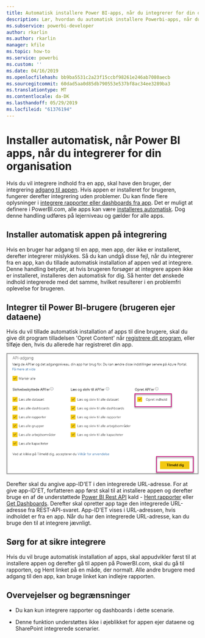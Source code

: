 ```yaml
---
title: Automatisk installere Power BI-apps, når du integrerer for din organisation
description: Lær, hvordan du automatisk installere Powerbi-apps, når du integrerer for din organisation.
ms.subservice: powerbi-developer
author: rkarlin
ms.author: rkarlin
manager: kfile
ms.topic: how-to
ms.service: powerbi
ms.custom: ''
ms.date: 04/16/2019
ms.openlocfilehash: bb9ba5531c2a23f15ccbf98261e246ab7080aecb
ms.sourcegitcommit: 60dad5aa0d85db790553e537bf8ac34ee3289ba3
ms.translationtype: MT
ms.contentlocale: da-DK
ms.lasthandoff: 05/29/2019
ms.locfileid: "61376194"
---
```

# <a name="auto-install-power-bi-apps-when-embedding-for-your-organization"></a>Installer automatisk, når Power BI apps, når du integrerer for din organisation

Hvis du vil integrere indhold fra en app, skal have den bruger, der integrering [adgang til appen](../service-create-distribute-apps.md). Hvis appen er installeret for brugeren, fungerer derefter integrering uden problemer. Du kan finde flere oplysninger i [integrere rapporter eller dashboards fra app](embed-from-apps.md). Det er muligt at definere i PowerBI.com, alle apps kan være [installeres automatisk](https://powerbi.microsoft.com/blog/automatically-install-apps/). Dog denne handling udføres på lejerniveau og gælder for alle apps.

## <a name="auto-install-app-on-embedding"></a>Installer automatisk appen på integrering

Hvis en bruger har adgang til en app, men app, der ikke er installeret, derefter integrerer mislykkes. Så du kan undgå disse fejl, når du integrerer fra en app, kan du tillade automatisk installation af appen ved at integrere. Denne handling betyder, at hvis brugeren forsøger at integrere appen ikke er installeret, installeres den automatisk for dig. Så henter det ønskede indhold integrerede med det samme, hvilket resulterer i en problemfri oplevelse for brugeren.

## <a name="embed-for-power-bi-users-user-owns-data"></a>Integrer til Power BI-brugere (brugeren ejer dataene)

Hvis du vil tillade automatisk installation af apps til dine brugere, skal du give dit program tilladelsen 'Opret Content' når [registrere dit program](register-app.md#register-with-the-power-bi-application-registration-tool), eller tilføje den, hvis du allerede har registreret din app.

![Registrer app opretter indhold](media/embed-auto-install-app/register-app-create-content.png)

Derefter skal du angive app-ID'ET i den integrerede URL-adresse. For at give app-ID'ET, forfatteren app først skal til at installere appen og derefter bruge en af de understøttede [Power BI Rest API](https://docs.microsoft.com/rest/api/power-bi/) kald - [Hent rapporter](https://docs.microsoft.com/rest/api/power-bi/reports/getreports) eller [Get Dashboards](https://docs.microsoft.com/rest/api/power-bi/dashboards/getdashboards). Derefter skal opretter app tage den integrerede URL-adresse fra REST-API-svaret. App-ID'ET vises i URL-adressen, hvis indholdet er fra en app.  Når du har den integrerede URL-adresse, kan du bruge den til at integrere jævnligt.

## <a name="secure-embed"></a>Sørg for at sikre integrere

Hvis du vil bruge automatisk installation af apps, skal appudvikler først til at installere appen og derefter gå til appen på PowerBI.com, skal du gå til rapporten, og Hent linket på en måde, der normalt. Alle andre brugere med adgang til den app, kan bruge linket kan indlejre rapporten.

## <a name="considerations-and-limitations"></a>Overvejelser og begrænsninger

* Du kan kun integrere rapporter og dashboards i dette scenarie.

* Denne funktion understøttes ikke i øjeblikket for appen ejer dataene og SharePoint integrerede scenarier.